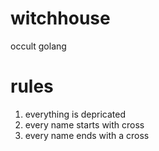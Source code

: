 # witchhouse
occult golang

rules
=====
1. everything is depricated
2. every name starts with cross
3. every name ends with a cross
